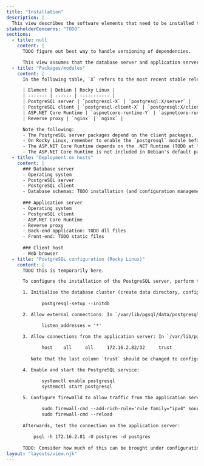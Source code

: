 ```yaml
---
title: "Installation"
description: |
  This view describes the software elements that need to be installed to move the system into production.
stakeholderConcerns: "TODO"
sections:
  - title: null
    content: |
      TODO figure out best way to handle versioning of dependencies.

      This view assumes that the database server and application server are distinct hosts.
  - title: "Packages/modules"
    content: |
      In the following table, `X` refers to the most recent stable release of PostgreSQL available for the operating system, and `Y` refers to the desired version of .NET (TODO 8 vs. 9?).

      | Element | Debian | Rocky Linux |
      | ------- | ------ | ----------- |
      | PostgreSQL server | `postgresql-X` | `postgresql:X/server` |
      | PostgreSQL client | `postgresql-client-X` | `postgresql:X/client` |
      | ASP.NET Core Runtime | `aspnetcore-runtime-Y` | `aspnetcore-runtime-Y` |
      | Reverse proxy | `nginx` | `nginx` |

      Note the following:
      - The PostgreSQL server packages depend on the client packages.
      - On Rocky Linux, remember to enable the `postgresql` module before installing PostgreSQL packages.
      - The ASP.NET Core Runtime depends on the .NET Runtime (TODO at least on Rocky, but on Debian?).
      - The ASP.NET Core Runtime is not included in Debian's default package directory, so to install the package `aspnetcore-runtime-Y`, it is necessary to first install the package `packages-microsoft-prod.deb` from the [Linux software repository for Microsoft products](https://packages.microsoft.com/config/debian/). See also [Microsoft's instructions](https://learn.microsoft.com/en-us/dotnet/core/install/linux-debian) (TODO wget vs. curl?) for installing the package.
  - title: "Deployment on hosts"
    content: |
      ### Database server
      - Operating system
      - PostgreSQL server
      - PostgreSQL client
      - Database schemas: TODO installation (and configuration management)
  
      ### Application server
      - Operating system
      - PostgreSQL client
      - ASP.NET Core Runtime
      - Reverse proxy
      - Back-end application: TODO dll files
      - Front-end: TODO static files
  
      ### Client host
      - Web browser
  - title: "PostgreSQL configuration (Rocky Linux)"
    content: |
      TODO this is temporarily here.

      To configure the installation of the PostgreSQL server, perform the following actions on the database server:

      1. Initialise the database cluster (create data directory, config files, etc. in `/var/lib/pgsql`):
             
             postgresql-setup --initdb

      2. Allow external connections: In `/var/lib/pgsql/data/postgresql.conf`, change the line (TODO check the more secure way to do this)

             listen_addresses = '*'

      3. Allow connections from the application server: In `/var/lib/pgsql/data/pg_hba.conf`, append the line
      
             host    all     all     172.16.2.82/32     trust
         
         Note that the last column `trust` should be changed to configure password authentication. TODO

      4. Enable and start the PostgreSQL service:

             systemctl enable postgresql
             systemctl start postgresql

      5. Configure firewalld to allow traffic from the application server on port 5432 (TODO check if this is the best way):
      
             sudo firewall-cmd --add-rich-rule='rule family="ipv4" source address="172.16.2.82" port port=5432 protocol=tcp accept' --permanent
             sudo firewall-cmd --reload
      
      Afterwards, test the connection on the application server:

          psql -h 172.16.2.81 -U postgres -d postgres
      
      TODO: Consider how much of this can be brought under configuration management.
layout: "layouts/view.njk"
---
```

